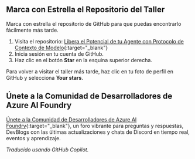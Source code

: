 ## Marca con Estrella el Repositorio del Taller

Marca con estrella el repositorio de GitHub para que puedas encontrarlo fácilmente más tarde.

1. Visita el repositorio: [Libera el Potencial de tu Agente con Protocolo de Contexto de Modelo](https://github.com/microsoft/aitour26-WRK540-unlock-your-agents-potential-with-model-context-protocol){:target="_blank"}
2. Inicia sesión en tu cuenta de GitHub.
3. Haz clic en el botón **Star** en la esquina superior derecha.

Para volver a visitar el taller más tarde, haz clic en tu foto de perfil en GitHub y selecciona **Your stars**.

## Únete a la Comunidad de Desarrolladores de Azure AI Foundry

[Únete a la Comunidad de Desarrolladores de Azure AI Foundry](https://aka.ms/foundrydevs){:target="_blank"}, un foro vibrante para preguntas y respuestas, DevBlogs con las últimas actualizaciones y chats de Discord en tiempo real, eventos y aprendizaje.

*Traducido usando GitHub Copilot.*
